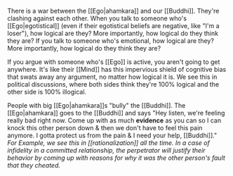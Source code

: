 There is a war between the [[Ego|ahamkara]] and our [[Buddhi]]. They're clashing against each other. 
	When you talk to someone who's [[Ego|egotistical]] (even if their egotistical beliefs are negative, like "I'm a loser"), how logical are they? More importantly, how logical do they think they are? If you talk to someone who's emotional, how logical are they? More importantly, how logical do they think they are?

If you argue with someone who's [[Ego]] is active, you aren't going to get anywhere.
	It's like their [[Mind]] has this impervious shield of cognitive bias that swats away any argument, no matter how logical it is.
		We see this in political discussions, where both sides think they're 100% logical and the other side is 100% illogical.
		
People with big [[Ego|ahamkara]]s "bully" the [[Buddhi]].
	The [[Ego|ahamkara]] goes to the [[Buddhi]] and says "Hey listen, we're feeling really bad right now. Come up with as much **evidence** as you can so I can knock this other person down & then we don't have to feel this pain anymore. I gotta protect us from the pain & I need your help, [[Buddhi]]."		
		*For Example, we see this in [[rationalization]] all the time. In a case of infidelity in a committed relationship, the perpetrator will justify their behavior by coming up with reasons for why it was the other person's fault that they cheated.*